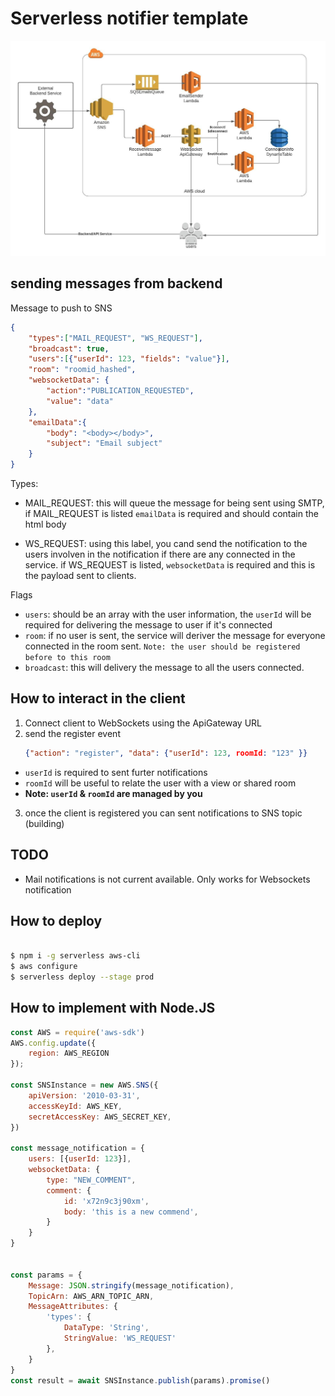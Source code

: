 # Serverless notifier template 

![](https://github.com/FlavioAandres/serverless-notification/blob/master/images/arch.jpeg)

## sending messages from backend 

Message to push to SNS 
```json
{
    "types":["MAIL_REQUEST", "WS_REQUEST"],
    "broadcast": true,
    "users":[{"userId": 123, "fields": "value"}],
    "room": "roomid_hashed",
    "websocketData": {
        "action":"PUBLICATION_REQUESTED",
        "value": "data"
    },
    "emailData":{
        "body": "<body></body>",
        "subject": "Email subject"
    }
}
```

Types: 
- MAIL_REQUEST: this will queue the message for being sent using SMTP, if MAIL_REQUEST is listed `emailData` is required and should contain the html body

- WS_REQUEST: using this label, you cand send the notification to the users involven in the notification if there are any connected in the service. if WS_REQUEST is listed, `websocketData` is required and this is the payload sent to clients. 

Flags
- `users`: should be an array with the user information, the `userId` will be required for delivering the message to user if it's connected 
- `room`: if no user is sent, the service will deriver the message for everyone connected in the room sent. `Note: the user should be registered before to this room`
- `broadcast`: this will delivery the message to all the users connected. 

## How to interact in the client
1. Connect client to WebSockets using the ApiGateway URL
2. send the register event 
    ```json
    {"action": "register", "data": {"userId": 123, roomId: "123" }}
    ```

 * `userId` is required to sent furter notifications
 * `roomId` will be useful to relate the user with a view or shared room  
 * **Note: `userId` & `roomId` are managed by you** 
3. once the client is registered you can sent notifications to SNS topic (building)

## TODO 
- Mail notifications is not current available. Only works for Websockets notification


## How to deploy 

```bash

$ npm i -g serverless aws-cli 
$ aws configure
$ serverless deploy --stage prod

```

## How to implement with Node.JS

```js
const AWS = require('aws-sdk')
AWS.config.update({
    region: AWS_REGION 
});

const SNSInstance = new AWS.SNS({
    apiVersion: '2010-03-31',
    accessKeyId: AWS_KEY,
    secretAccessKey: AWS_SECRET_KEY,
})

const message_notification = {
    users: [{userId: 123}],
    websocketData: {
        type: "NEW_COMMENT",
        comment: {
            id: 'x72n9c3j90xm',
            body: 'this is a new commend', 
        }
    }
}

    
const params = {
    Message: JSON.stringify(message_notification),
    TopicArn: AWS_ARN_TOPIC_ARN,
    MessageAttributes: {
        'types': {
            DataType: 'String', 
            StringValue: 'WS_REQUEST'
        },
    }
}
const result = await SNSInstance.publish(params).promise()
```